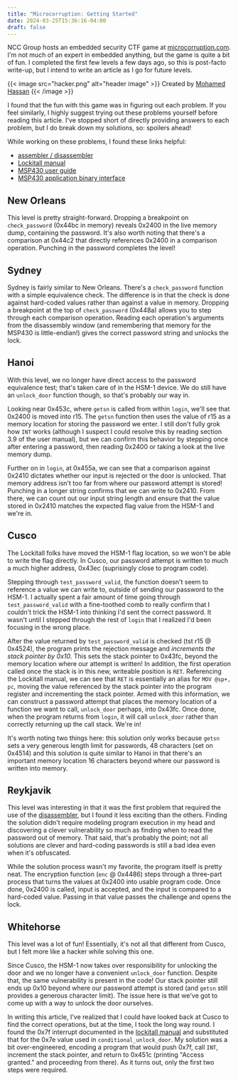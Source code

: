 ```yaml
---
title: "Microcorruption: Getting Started"
date: 2024-03-25T15:36:16-04:00
draft: false
---
```


<!-- summary -->
NCC Group hosts an embedded security CTF game at [microcorruption.com](https://microcorruption.com). I'm not much of an expert in embedded anything, but the game is quite a bit of fun. I completed the first few levels a few days ago, so this is post-facto write-up, but I intend to write an article as I go for future levels.
<!-- summary -->

{{< image src="hacker.png" alt="header image" >}}
Created by [Mohamed Hassan](https://pixabay.com/users/mohamed_hassan-5229782/)
{{< /image >}}

I found that the fun with this game was in figuring out each problem. If you feel similarly, I highly suggest trying out these problems yourself before reading this article. I've stopped short of directly providing answers to each problem, but I do break down my solutions, so: spoilers ahead!

While working on these problems, I found these links helpful:
- [assembler / disassembler](https://microcorruption.com/assembler)
- [Lockitall manual](https://microcorruption.com/public/manual.pdf)
- [MSP430 user guide](https://www.ti.com/lit/ug/slau049f/slau049f.pdf)
- [MSP430 application binary interface](https://www.ti.com/lit/an/slaa534a/slaa534a.pdf)

## New Orleans
This level is pretty straight-forward. Dropping a breakpoint on `check_password` (0x44bc in memory) reveals 0x2400 in the live memory dump, containing the password. It's also worth noting that there's a comparison at 0x44c2 that directly references 0x2400 in a comparison operation. Punching in the password completes the level!

## Sydney
Sydney is fairly similar to New Orleans. There's a `check_password` function with a simple equivalence check. The difference is in that the check is done against hard-coded values rather than against a value in memory. Dropping a breakpoint at the top of `check_password` (0x448a) allows you to step through each comparison operation. Reading each operation's arguments from the disassembly window (and remembering that memory for the MSP430 is little-endian!) gives the correct password string and unlocks the lock.

## Hanoi
With this level, we no longer have direct access to the password equivalence test; that's taken care of in the HSM-1 device. We do still have an `unlock_door` function though, so that's probably our way in.

Looking near 0x453c, where `getsn` is called from within `login`, we'll see that 0x2400 is moved into r15. The `getsn` function then uses the value of r15 as a memory location for storing the password we enter. I still don't fully grok how `INT` works (although I suspect I could resolve this by reading section 3.9 of the user manual), but we can confirm this behavior by stepping once after entering a password, then reading 0x2400 or taking a look at the live memory dump.

Further on in `login`, at 0x455a, we can see that a comparison against 0x2410 dictates whether our input is rejected or the door is unlocked. That memory address isn't too far from where our password attempt is stored! Punching in a longer string confirms that we can write to 0x2410. From there, we can count out our input string length and ensure that the value stored in 0x2410 matches the expected flag value from the HSM-1 and we're in.

## Cusco
The Lockitall folks have moved the HSM-1 flag location, so we won't be able to write the flag directly. In Cusco, our password attempt is written to much a much higher address, 0x43ec (suprisingly close to program code).

Stepping through `test_password_valid`, the function doesn't seem to reference a value we can write to, outside of sending our password to the HSM-1. I actually spent a fair amount of time going through `test_password_valid` with a fine-toothed comb to really confirm that I couldn't trick the HSM-1 into thinking I'd sent the correct password. It wasn't until I stepped through the rest of `login` that I realized I'd been focusing in the wrong place.

After the value returned by `test_password_valid` is checked (tst r15 @ 0x4524), the program prints the rejection message and _increments the stack pointer by 0x10_. This sets the stack pointer to 0x43fc, beyond the memory location where our attempt is written! In addition, the first operation called once the stack is in this new, writeable position is `RET`. Referencing the Lockitall manual, we can see that `RET` is essentially an alias for `MOV @sp+, pc`, moving the value referenced by the stack pointer into the program register and incrementing the stack pointer. Armed with this information, we can construct a password attempt that places the memory location of a function we want to call, `unlock_door` perhaps, into 0x43fc. Once done, when the program returns from `login`, it will call `unlock_door` rather than correctly returning up the call stack. We're in!

It's worth noting two things here: this solution only works because `getsn` sets a very generous length limit for passwords, 48 characters (set on 0x4514) and this solution is quite similar to Hanoi in that there's an important memory location 16 characters beyond where our password is written into memory.

## Reykjavik
This level was interesting in that it was the first problem that required the use of the [disassembler](https://microcorruption.com/assembler), but I found it less exciting than the others. Finding the solution didn't require modeling program execution in my head and discovering a clever vulnerability so much as finding when to read the password out of memory. That said, that's probably the point; not all solutions are clever and hard-coding passwords is still a bad idea even when it's obfuscated.

While the solution process wasn't my favorite, the program itself is pretty neat. The encryption function (`enc` @ 0x4486) steps through a three-part process that turns the values at 0x2400 into usable program code. Once done, 0x2400 is called, input is accepted, and the input is compared to a hard-coded value. Passing in that value passes the challenge and opens the lock.

## Whitehorse
This level was a lot of fun! Essentially, it's not all that different from Cusco, but I felt more like a hacker while solving this one.

Since Cusco, the HSM-1 now takes over responsibility for unlocking the door and we no longer have a convenient `unlock_door` function. Despite that, the same vulnerability is present in the code! Our stack pointer still ends up 0x10 beyond where our password attempt is stored (and `getsn` still provides a generous character limit). The issue here is that we've got to come up with a way to unlock the door ourselves.

In writing this article, I've realized that I could have looked back at Cusco to find the correct operations, but at the time, I took the long way round. I found the 0x7f interrupt documented in the [lockitall manual](https://microcorruption.com/public/manual.pdf) and substituted that for the 0x7e value used in `conditional_unlock_door`. My solution was a bit over-engineered, encoding a program that would push 0x7f, call `INT`, increment the stack pointer, and return to 0x451c (printing "Access granted." and proceeding from there). As it turns out, only the first two steps were required.
